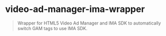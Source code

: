 # video-ad-manager-ima-wrapper

> Wrapper for HTML5 Video Ad Manager and IMA SDK to automatically switch GAM tags to use IMA SDK.


